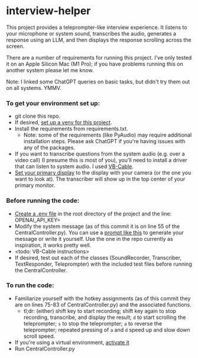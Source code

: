 # interview-helper
This project provides a teleprompter-like interview experience. It listens to your microphone or system sound, transcribes the audio, generates a response using an LLM, and then displays the response scrolling across the screen.

There are a number of requirements for running this project. I've only tested it on an Apple Silicon Mac (M1 Pro); if you have problems running this on another system please let me know.

Note: I linked some ChatGPT queries on basic tasks, but didn't try them out on all systems. YMMV.

### To get your environment set up:
- git clone this repo.
- If desired, [set up a venv for this project](https://chat.openai.com/share/18b56881-85a8-4fce-9fe2-17e3c3834638).
- Install the requirements from requirements.txt.
  - Note: some of the requirements (like PyAudio) may require additional installation steps. Please ask ChatGPT if you're having issues with any of the packages.
- If you want to transcribe questions from the system audio (e.g. over a video call) (I presume this is most of you), you'll need to install a driver that can listen to system audio. I used [VB-Cable](https://vb-audio.com/Cable/).
- [Set your primary display](https://chat.openai.com/share/abcf3e01-4a2f-472b-86ba-ad173f6d4ba4) to the display with your camera (or the one you want to look at). The transcriber will show up in the top center of your primary monitor.

### Before running the code:
- [Create a .env file](https://chat.openai.com/share/15d5f385-f191-48e0-9877-713cdbd00c8c) in the root directory of the project and the line: OPENAI_API_KEY=<ab-YOURAPIKEY>
- Modify the system message (as of this commit it is on line 55 of the CentralController.py). You can use a [prompt like this](https://chat.openai.com/share/fb1ade46-19b8-4677-969f-7d22002625d2) to generate your message or write it yourself. Use the one in the repo currently as inspiration, it works pretty well.
- <todo: VB-Cable instructions>
- If desired, test out each of the classes (SoundRecorder, Transcriber, TextResponder, Teleprompter) with the included test files before running the CentralController.

### To run the code:
- Familiarize yourself with the hotkey assignments (as of this commit they are on lines 75-83 of CentralController.py) and the associated functions.
  - tl;dr: (either) shift key to start recording; shift key again to stop recording, transcribe, and display the result; `d` to start scrolling the teleprompter; `s` to stop the teleprompter; `a` to reverse the teleprompter; repeated pressing of `a` and `d` speed up and slow down scroll speed.
- If you're using a virtual environment, [activate it](https://chat.openai.com/share/18b56881-85a8-4fce-9fe2-17e3c3834638)
- Run CentralController.py